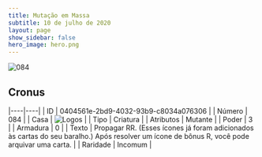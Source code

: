 ```yaml
---
title: Mutação em Massa
subtitle: 10 de julho de 2020
layout: page
show_sidebar: false
hero_image: hero.png
---
```


![084](https://cdn.keyforgegame.com/media/card_front/pt/479_084_X63VX7W44CXQ_pt.png)

## Cronus

|----|----|
| ID | 0404561e-2bd9-4032-93b9-c8034a076306 |
| Número | 084 |
| Casa | ![Logos](https://archonarcana.com/images/thumb/c/ce/Logos.png/22px-Logos.png "Logos") |
| Tipo | Criatura |
| Atributos | Mutante |
| Poder | 3 |
| Armadura | 0 |
| Texto | Propagar RR. (Esses ícones já foram adicionados às cartas do seu baralho.)  Após resolver um ícone de bônus R, você pode arquivar uma carta. |
| Raridade | Incomum |

